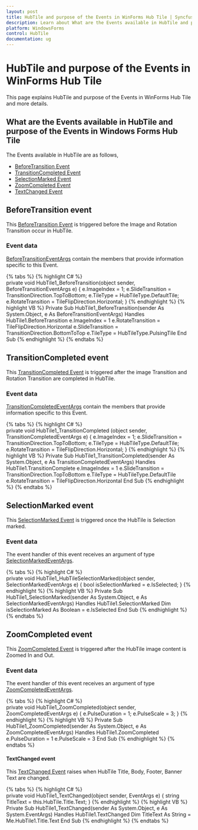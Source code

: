 ```yaml
---
layout: post
title: HubTile and purpose of the Events in WinForms Hub Tile | Syncfusion
description: Learn about What are the Events available in HubTile and purpose of the Events support in Syncfusion Windows Forms Hub Tile control and more details.
platform: WindowsForms
control: HubTile
documentation: ug
---
```


# HubTile and purpose of the Events in WinForms Hub Tile

This page explains HubTile and purpose of the Events in WinForms Hub Tile and more details.

## What are the Events available in HubTile and purpose of the Events in Windows Forms Hub Tile

The Events available in HubTile are as follows,

* [BeforeTransition Event](https://help.syncfusion.com/cr/windowsforms/Syncfusion.Windows.Forms.Tools.HubTile.html)
* [TransitionCompleted Event](https://help.syncfusion.com/cr/windowsforms/Syncfusion.Windows.Forms.Tools.HubTile.html)
* [SelectionMarked Event](https://help.syncfusion.com/cr/windowsforms/Syncfusion.Windows.Forms.Tools.HubTile.html)
* [ZoomCompleted Event](https://help.syncfusion.com/cr/windowsforms/Syncfusion.Windows.Forms.Tools.HubTile.html)
* [TextChanged Event](https://help.syncfusion.com/cr/windowsforms/Syncfusion.Windows.Forms.Tools.HubTile.html)

## BeforeTransition event

This [BeforeTransition Event](https://help.syncfusion.com/cr/windowsforms/Syncfusion.Windows.Forms.Tools.HubTile.html) is triggered before the Image and Rotation Transition occur in HubTile.

### Event data

[BeforeTransitionEventArgs](https://help.syncfusion.com/cr/windowsforms/Syncfusion.Windows.Forms.Tools.BeforeTransitionEventArgs.html) contain the members that provide information specific to this Event.

{% tabs %}
{% highlight C# %}  
private void HubTile1_BeforeTransition(object sender, BeforeTransitionEventArgs e)
{
    e.ImageIndex = 1;
    e.SlideTransition = TransitionDirection.TopToBottom;
    e.TileType = HubTileType.DefaultTile;
    e.RotateTransition = TileFlipDirection.Horizontal;
}
{% endhighlight %}
{% highlight VB %} 
Private Sub HubTile1_BeforeTransition(sender As System.Object, e As BeforeTransitionEventArgs) Handles HubTile1.BeforeTransition
    e.ImageIndex = 1
    e.RotateTransition = TileFlipDirection.Horizontal
    e.SlideTransition = TransitionDirection.BottomToTop
    e.TileType = HubTileType.PulsingTile
End Sub
{% endhighlight %}
{% endtabs %}

## TransitionCompleted event

This [TransitionCompleted Event](https://help.syncfusion.com/cr/windowsforms/Syncfusion.Windows.Forms.Tools.HubTile.html) is triggered after the image Transition and Rotation Transition are completed in HubTile.

### Event data

[TransitionCompletedEventArgs](https://help.syncfusion.com/cr/windowsforms/Syncfusion.Windows.Forms.Tools.TransitionCompletedEventArgs.html) contain the members that provide information specific to this Event.

{% tabs %}
{% highlight C# %}  
private void HubTile1_TransitionCompleted (object sender, TransitionCompletedEventArgs e)
{
    e.ImageIndex = 1;
    e.SlideTransition = TransitionDirection.TopToBottom;
    e.TileType = HubTileType.DefaultTile;
    e.RotateTransition = TileFlipDirection.Horizontal;
}
{% endhighlight %}
{% highlight VB %} 
Private Sub HubTile1_TransitionCompleted(sender As System.Object, e As TransitionCompletedEventArgs) Handles HubTile1.TransitionComplete      e.ImageIndex = 1
    e.SlideTransition = TransitionDirection.TopToBottom
    e.TileType = HubTileType.DefaultTile
    e.RotateTransition = TileFlipDirection.Horizontal
End Sub
{% endhighlight %}
{% endtabs %}

## SelectionMarked event

This [SelectionMarked Event](https://help.syncfusion.com/cr/windowsforms/Syncfusion.Windows.Forms.Tools.HubTile.html) is triggered once the HubTile is Selection marked.

### Event data

The event handler of this event receives an argument of type [SelectionMarkedEventArgs](https://help.syncfusion.com/cr/windowsforms/Syncfusion.Windows.Forms.Tools.SelectionMarkedEventArgs.html).

{% tabs %}
{% highlight C# %}  
private void HubTile1_HubTileSelectionMarked(object sender, SelectionMarkedEventArgs e)
{
    bool isSelectionMarked = e.IsSelected;
}
{% endhighlight %}
{% highlight VB %} 
Private Sub HubTile1_SelectionMarked(sender As System.Object, e As SelectionMarkedEventArgs) Handles HubTile1.SelectionMarked
  Dim isSelectionMarked As Boolean = e.IsSelected
End Sub
{% endhighlight %}
{% endtabs %}

## ZoomCompleted event

This [ZoomCompleted Event](https://help.syncfusion.com/cr/windowsforms/Syncfusion.Windows.Forms.Tools.HubTile.html) is triggered after the HubTile image content is Zoomed In and Out.

### Event data

The event handler of this event receives an argument of type [ZoomCompletedEventArgs](https://help.syncfusion.com/cr/windowsforms/Syncfusion.Windows.Forms.Tools.ZoomCompletedEventArgs.html).
	
{% tabs %}
{% highlight C# %}  
private void HubTile1_ZoomCompleted(object sender, ZoomCompletedEventArgs e)
{
    e.PulseDuration = 1;
    e.PulseScale = 3;
}
{% endhighlight %}
{% highlight VB %} 
Private Sub HubTile1_ZoomCompleted(sender As System.Object, e As ZoomCompletedEventArgs) Handles HubTile1.ZoomCompleted
    e.PulseDuration = 1
    e.PulseScale = 3
End Sub
{% endhighlight %}
{% endtabs %}

#### TextChanged event

This [TextChanged Event](https://help.syncfusion.com/cr/windowsforms/Syncfusion.Windows.Forms.Tools.HubTile.html) raises when HubTile Title, Body, Footer, Banner Text are changed.

{% tabs %}
{% highlight C# %}  
private void  HubTile1_TextChanged(object sender, EventArgs e)
{
    string TitleText = this.HubTile.Title.Text;
}
{% endhighlight %}
{% highlight VB %} 
Private Sub HubTile1_TextChanged(sender As System.Object, e As System.EventArgs) Handles HubTile1.TextChanged
    Dim TitleText As String = Me.HubTile1.Title.Text
End Sub
{% endhighlight %}
{% endtabs %}
